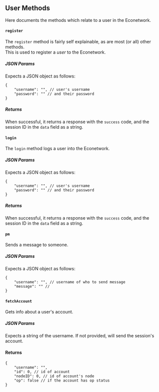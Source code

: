 ## User Methods
Here documents the methods which relate to a user in the Econetwork.

#### `register`
The `register` method is fairly self explainable, as are most (or all) other methods.  
This is used to register a *user* to the Econetwork.

##### JSON Params
Expects a JSON object as follows:  
```json5
{
	"username": "", // user's username
	"password": "" // and their password
}
```

##### Returns
When successful, it returns a response with the `success` code, and the session ID
in the `data` field as a string.

#### `login`
The `login` method logs a user into the Econetwork.

##### JSON Params
Expects a JSON object as follows:  
```json5
{
	"username": "", // user's username
	"password": "" // and their password
}
```

##### Returns
When successful, it returns a response with the `success` code, and the session ID
in the `data` field as a string.

#### `pm`
Sends a message to someone.

##### JSON Params
Expects a JSON object as follows:  
```json5
{
	"username": "", // username of who to send message
	"message": "" //
}
```

#### `fetchAccount`
Gets info about a user's account.

##### JSON Params
Expects a string of the username. If not provided, will send the session's account.

#### Returns
```json5
{
	"username": "",
	"id": 0, // id of account
	"nodeID": 0, // id of account's node
	"op": false // if the account has op status
}
```

